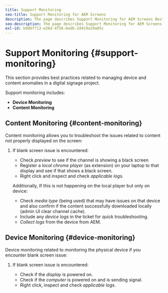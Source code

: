 ```yaml
---
title: Support Monitoring
seo-title: Support Monitoring for AEM Screens
description: The page describes Support Monitoring for AEM Screens Best Practices Guide
seo-description: The page describes Support Monitoring for AEM Screens Best Practices Guide
exl-id: b9d6f713-e26d-4f56-bedb-2d419a19a05c
---
```

# Support Monitoring {#support-monitoring}

This section provides best practices related to managing device and content anomalies in a digital signage project.

Support monitoring includes:

* **Device Monitoring**
* **Content Monitoring**

## Content Monitoring {#content-monitoring}

Content monitoring allows you to troubleshoot the issues related to content not properly displayed on the screen:

1. If blank screen issue is encountered:

   * Check *preview* to see if the channel is showing a black screen
   * Register a *local chrome player* (as extension) on your laptop to that display and see if that shows a black screen.
   * Right click and inspect and check *applicable logs*.

   Additionally, If this is not happening on the local player but only on device:

   * Check *media type* (being used) that may have issues on that device and also confirm if the content successfully downloaded locally (admin UI clear channel cache).
   * Include any *device logs* in the ticket for quick troubleshooting.
   * *Collect logs* from the device from AEM.
 
## Device Monitoring {#device-monitoring}

Device monitoring related to monitoring the physical device if you encounter blank screen issue:

1. If blank screen issue is encountered:

   * Check if the *display* is powered on.
   * Check if the *computer* is powered on and is sending signal.
   * Right click, inspect and check *applicable logs*.
